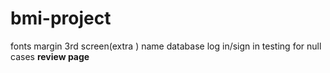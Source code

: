 # bmi-project
fonts
margin
3rd screen(extra )
name
database
log in/sign in
testing for null cases
**review page**

